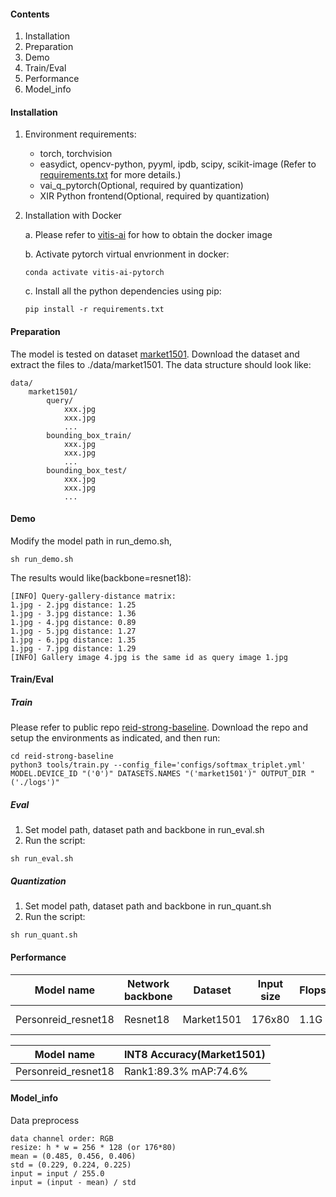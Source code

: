 #### Contents
1. Installation
2. Preparation
3. Demo
4. Train/Eval
5. Performance
6. Model_info

#### Installation
1. Environment requirements:

    - torch, torchvision
    - easydict, opencv-python, pyyml, ipdb, scipy, scikit-image (Refer to [requirements.txt](requirements.txt) for more details.)
    - vai_q_pytorch(Optional, required by quantization)
    - XIR Python frontend(Optional, required by quantization)

2. Installation with Docker 

   a. Please refer to [vitis-ai](https://github.com/Xilinx/Vitis-AI/tree/master/) for how to obtain the docker image

   b. Activate pytorch virtual envrionment in docker:
   ```shell
   conda activate vitis-ai-pytorch
   ```
   c. Install all the python dependencies using pip:
   ```shell
   pip install -r requirements.txt
   ```


#### Preparation
The model is tested on dataset [market1501](http://liangzheng.org/Project/project_reid.html). Download the dataset and extract the files to ./data/market1501. The data structure should look like:
```
data/
    market1501/
        query/
            xxx.jpg   
            xxx.jpg   
            ...
        bounding_box_train/
            xxx.jpg   
            xxx.jpg   
            ...
        bounding_box_test/
            xxx.jpg   
            xxx.jpg   
            ...
```

#### Demo
Modify the model path in run_demo.sh,
```
sh run_demo.sh
```
The results would like(backbone=resnet18):
```
[INFO] Query-gallery-distance matrix:
1.jpg - 2.jpg distance: 1.25
1.jpg - 3.jpg distance: 1.36
1.jpg - 4.jpg distance: 0.89
1.jpg - 5.jpg distance: 1.27
1.jpg - 6.jpg distance: 1.35
1.jpg - 7.jpg distance: 1.29
[INFO] Gallery image 4.jpg is the same id as query image 1.jpg

```

#### Train/Eval
##### Train
Please refer to public repo [reid-strong-baseline](https://github.com/michuanhaohao/reid-strong-baseline). Download the repo and setup the environments as indicated, and then run:
```
cd reid-strong-baseline
python3 tools/train.py --config_file='configs/softmax_triplet.yml' MODEL.DEVICE_ID "('0')" DATASETS.NAMES "('market1501')" OUTPUT_DIR "('./logs')"
```

##### Eval
1. Set model path, dataset path and backbone in run_eval.sh
2. Run the script:
```
sh run_eval.sh
```

##### Quantization
1. Set model path, dataset path and backbone in run_quant.sh
2. Run the script:
```
sh run_quant.sh
```

#### Performance

| Model name | Network backbone | Dataset  | Input size | Flops | Float accuracy(Market1501) |
| --- | --- | --- | --- | --- | --- | 
| Personreid_resnet18 | Resnet18 | Market1501 | 176x80 | 1.1G | Rank1: 89.8%, mAP: 75.3% |

| Model name | INT8 Accuracy(Market1501)|
| --- | --- |
|Personreid_resnet18 | Rank1:89.3% mAP:74.6% |

#### Model_info

Data preprocess
```
data channel order: RGB
resize: h * w = 256 * 128 (or 176*80)
mean = (0.485, 0.456, 0.406)
std = (0.229, 0.224, 0.225)
input = input / 255.0
input = (input - mean) / std
```
